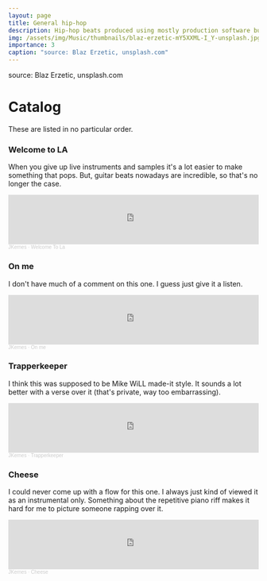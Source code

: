 ```yaml
---
layout: page
title: General hip-hop
description: Hip-hop beats produced using mostly production software built-ins. In contrast to beats with a focus on live instruments.
img: /assets/img/Music/thumbnails/blaz-erzetic-mY5XXML-I_Y-unsplash.jpg
importance: 3
caption: "source: Blaz Erzetic, unsplash.com"
---
```

<div class="row">
    <div class="col-sm mt-3 mt-md-0">
        <img class="img-fluid rounded z-depth-1" src="{{ '/assets/img/Music/thumbnails/blaz-erzetic-mY5XXML-I_Y-unsplash.jpg' | relative_url }}" alt="" title="example image"/>
        <div class="caption">source: Blaz Erzetic, unsplash.com</div>
    </div>
</div>

# Catalog

These are listed in no particular order.

### Welcome to LA
When you give up live instruments and samples it's a lot easier to make something that pops. But, guitar beats nowadays are incredible, so that's no longer the case.

<iframe width="100%" height="100" scrolling="no" frameborder="yes" allow="autoplay" src="https://w.soundcloud.com/player/?url=https%3A//api.soundcloud.com/tracks/253734895&color=%233e2d2d&auto_play=false&hide_related=false&show_comments=true&show_user=true&show_reposts=false&show_teaser=true&visual=true"></iframe><div style="font-size: 10px; color: #cccccc;line-break: anywhere;word-break: normal;overflow: hidden;white-space: nowrap;text-overflow: ellipsis; font-family: Interstate,Lucida Grande,Lucida Sans Unicode,Lucida Sans,Garuda,Verdana,Tahoma,sans-serif;font-weight: 100;"><a href="https://soundcloud.com/jkernes" title="JKernes" target="_blank" style="color: #cccccc; text-decoration: none;">JKernes</a> · <a href="https://soundcloud.com/jkernes/welcome-to-la" title="Welcome To La" target="_blank" style="color: #cccccc; text-decoration: none;">Welcome To La</a></div>

### On me
I don't have much of a comment on this one. I guess just give it a listen.

<iframe width="100%" height="100" scrolling="no" frameborder="yes" allow="autoplay" src="https://w.soundcloud.com/player/?url=https%3A//api.soundcloud.com/tracks/207416635&color=%233e2d2d&auto_play=false&hide_related=false&show_comments=true&show_user=true&show_reposts=false&show_teaser=true&visual=true"></iframe><div style="font-size: 10px; color: #cccccc;line-break: anywhere;word-break: normal;overflow: hidden;white-space: nowrap;text-overflow: ellipsis; font-family: Interstate,Lucida Grande,Lucida Sans Unicode,Lucida Sans,Garuda,Verdana,Tahoma,sans-serif;font-weight: 100;"><a href="https://soundcloud.com/jkernes" title="JKernes" target="_blank" style="color: #cccccc; text-decoration: none;">JKernes</a> · <a href="https://soundcloud.com/jkernes/on-me" title="On me" target="_blank" style="color: #cccccc; text-decoration: none;">On me</a></div>

### Trapperkeeper
I think this was supposed to be Mike WiLL made-it style. It sounds a lot better with a verse over it (that's private, way too embarrassing).

<iframe width="100%" height="100" scrolling="no" frameborder="yes" allow="autoplay" src="https://w.soundcloud.com/player/?url=https%3A//api.soundcloud.com/tracks/199938339&color=%233e2d2d&auto_play=false&hide_related=false&show_comments=true&show_user=true&show_reposts=false&show_teaser=true&visual=true"></iframe><div style="font-size: 10px; color: #cccccc;line-break: anywhere;word-break: normal;overflow: hidden;white-space: nowrap;text-overflow: ellipsis; font-family: Interstate,Lucida Grande,Lucida Sans Unicode,Lucida Sans,Garuda,Verdana,Tahoma,sans-serif;font-weight: 100;"><a href="https://soundcloud.com/jkernes" title="JKernes" target="_blank" style="color: #cccccc; text-decoration: none;">JKernes</a> · <a href="https://soundcloud.com/jkernes/trapperkeeper" title="Trapperkeeper" target="_blank" style="color: #cccccc; text-decoration: none;">Trapperkeeper</a></div>


### Cheese

I could never come up with a flow for this one. I always just kind of viewed it as an instrumental only. Something about the repetitive piano riff makes it hard for me to picture someone rapping over it.

<iframe width="100%" height="100" scrolling="no" frameborder="yes" allow="autoplay" src="https://w.soundcloud.com/player/?url=https%3A//api.soundcloud.com/tracks/212113860&color=%233e2d2d&auto_play=false&hide_related=false&show_comments=true&show_user=true&show_reposts=false&show_teaser=true&visual=true"></iframe><div style="font-size: 10px; color: #cccccc;line-break: anywhere;word-break: normal;overflow: hidden;white-space: nowrap;text-overflow: ellipsis; font-family: Interstate,Lucida Grande,Lucida Sans Unicode,Lucida Sans,Garuda,Verdana,Tahoma,sans-serif;font-weight: 100;"><a href="https://soundcloud.com/jkernes" title="JKernes" target="_blank" style="color: #cccccc; text-decoration: none;">JKernes</a> · <a href="https://soundcloud.com/jkernes/cheese" title="Cheese" target="_blank" style="color: #cccccc; text-decoration: none;">Cheese</a></div>
